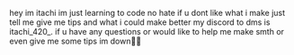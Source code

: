 hey im itachi im just learning to code 
no hate if u dont like what i make just tell me give me tips and what i could make better
my discord to dms is itachi_420_.
if u have any questions or would like to help me make smth or even give me some tips im down🙏🏻

